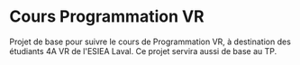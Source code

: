 # Cours Programmation VR

Projet de base pour suivre le cours de Programmation VR, à destination des étudiants 4A VR de l'ESIEA Laval.
Ce projet servira aussi de base au TP.
